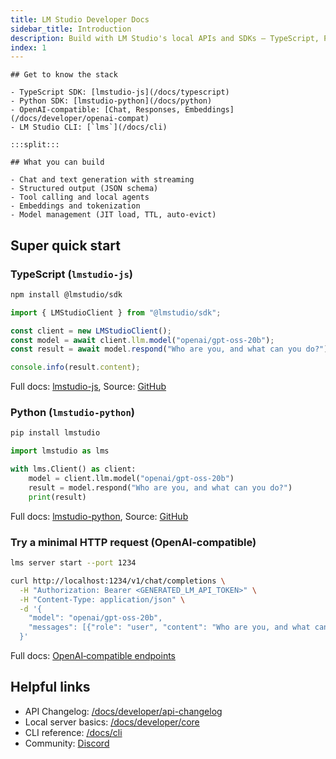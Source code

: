 ```yaml
---
title: LM Studio Developer Docs
sidebar_title: Introduction
description: Build with LM Studio's local APIs and SDKs — TypeScript, Python, REST, and OpenAI‑compatible endpoints.
index: 1
---
```


```lms_hstack
## Get to know the stack

- TypeScript SDK: [lmstudio-js](/docs/typescript)
- Python SDK: [lmstudio-python](/docs/python)
- OpenAI‑compatible: [Chat, Responses, Embeddings](/docs/developer/openai-compat)
- LM Studio CLI: [`lms`](/docs/cli)

:::split:::

## What you can build

- Chat and text generation with streaming
- Structured output (JSON schema)
- Tool calling and local agents
- Embeddings and tokenization
- Model management (JIT load, TTL, auto‑evict)
```

## Super quick start

### TypeScript (`lmstudio-js`)

```bash
npm install @lmstudio/sdk
```

```ts
import { LMStudioClient } from "@lmstudio/sdk";

const client = new LMStudioClient();
const model = await client.llm.model("openai/gpt-oss-20b");
const result = await model.respond("Who are you, and what can you do?");

console.info(result.content);
```

Full docs: [lmstudio-js](/docs/typescript), Source: [GitHub](https://github.com/lmstudio-ai/lmstudio-js)

### Python (`lmstudio-python`)

```bash
pip install lmstudio
```

```python
import lmstudio as lms

with lms.Client() as client:
    model = client.llm.model("openai/gpt-oss-20b")
    result = model.respond("Who are you, and what can you do?")
    print(result)
```

Full docs: [lmstudio-python](/docs/python), Source: [GitHub](https://github.com/lmstudio-ai/lmstudio-python)

### Try a minimal HTTP request (OpenAI‑compatible)

```bash
lms server start --port 1234
```

```bash
curl http://localhost:1234/v1/chat/completions \
  -H "Authorization: Bearer <GENERATED_LM_API_TOKEN>" \
  -H "Content-Type: application/json" \
  -d '{
    "model": "openai/gpt-oss-20b",
    "messages": [{"role": "user", "content": "Who are you, and what can you do?"}]
  }'
```

Full docs: [OpenAI‑compatible endpoints](/docs/developer/openai-compat)

## Helpful links

- API Changelog: [/docs/developer/api-changelog](/docs/developer/api-changelog)
- Local server basics: [/docs/developer/core](/docs/developer/core)
- CLI reference: [/docs/cli](/docs/cli)
- Community: [Discord](https://discord.gg/lmstudio)
